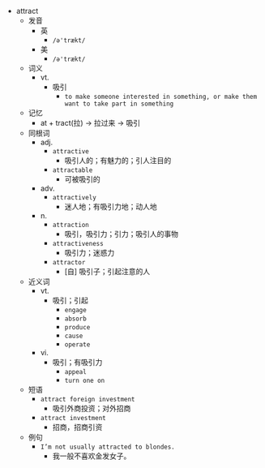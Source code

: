 - attract
  - 发音
    - 英
      - `/ə'trækt/`
    - 美
      - `/ə'trækt/`
  - 词义
    - vt.
      - 吸引
        - `to make someone interested in something, or make them want to take part in something`
  - 记忆
    - at + tract(拉) → 拉过来 → 吸引
  - 同根词
    - adj.
      - `attractive`
        - 吸引人的；有魅力的；引人注目的
      - `attractable`
        - 可被吸引的
    - adv.
      - `attractively`
        - 迷人地；有吸引力地；动人地
    - n.
      - `attraction`
        - 吸引，吸引力；引力；吸引人的事物
      - `attractiveness`
        - 吸引力；迷惑力
      - `attractor`
        - [自] 吸引子；引起注意的人
  - 近义词
    - vt.
      - 吸引；引起
        - `engage`
        - `absorb`
        - `produce`
        - `cause`
        - `operate`
    - vi.
      - 吸引；有吸引力
        - `appeal`
        - `turn one on`
  - 短语
    - `attract foreign investment`
      - 吸引外商投资；对外招商 
    - `attract investment`
      - 招商，招商引资 
  - 例句
    - `I’m not usually attracted to blondes.`
      - 我一般不喜欢金发女子。

